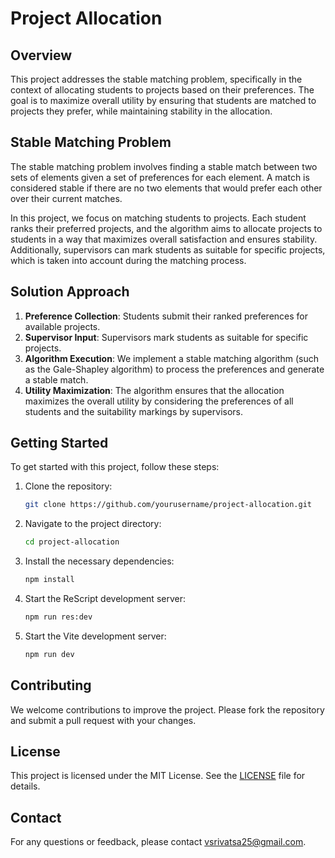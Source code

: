 # Project Allocation

## Overview

This project addresses the stable matching problem, specifically in the context of allocating students to projects based on their preferences. The goal is to maximize overall utility by ensuring that students are matched to projects they prefer, while maintaining stability in the allocation.

## Stable Matching Problem

The stable matching problem involves finding a stable match between two sets of elements given a set of preferences for each element. A match is considered stable if there are no two elements that would prefer each other over their current matches.

In this project, we focus on matching students to projects. Each student ranks their preferred projects, and the algorithm aims to allocate projects to students in a way that maximizes overall satisfaction and ensures stability. Additionally, supervisors can mark students as suitable for specific projects, which is taken into account during the matching process.

## Solution Approach

1. **Preference Collection**: Students submit their ranked preferences for available projects.
2. **Supervisor Input**: Supervisors mark students as suitable for specific projects.
3. **Algorithm Execution**: We implement a stable matching algorithm (such as the Gale-Shapley algorithm) to process the preferences and generate a stable match.
4. **Utility Maximization**: The algorithm ensures that the allocation maximizes the overall utility by considering the preferences of all students and the suitability markings by supervisors.

## Getting Started

To get started with this project, follow these steps:

1. Clone the repository:
    ```bash
    git clone https://github.com/yourusername/project-allocation.git
    ```
2. Navigate to the project directory:
    ```bash
    cd project-allocation
    ```
3. Install the necessary dependencies:
    ```bash
    npm install
    ```
4. Start the ReScript development server:
    ```bash
    npm run res:dev
    ```

5. Start the Vite development server:
    ```bash
    npm run dev
    ```

## Contributing

We welcome contributions to improve the project. Please fork the repository and submit a pull request with your changes.

## License

This project is licensed under the MIT License. See the [LICENSE](LICENSE) file for details.

## Contact

For any questions or feedback, please contact [vsrivatsa25@gmail.com](mailto:vsrivatsa25@gmail.com).
